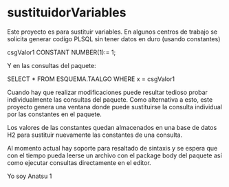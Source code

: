 # sustituidorVariables
Este proyecto es para sustituir variables.
En algunos centros de trabajo se solicita generar codígo PLSQL sin tener datos en duro (usando constantes)

csgValor1 CONSTANT NUMBER(1):= 1;


Y en las consultas del paquete:

SELECT *
  FROM ESQUEMA.TAALGO
 WHERE x = csgValor1
 
 
 Cuando hay que realizar modificaciones puede resultar tedioso probar individualmente las consultas del paquete. 
 Como alternativa a esto, este proyecto genera una ventana donde puede sustituirse la consulta individual por las constantes 
 en el paquete.
 
 Los valores de las constantes quedan almacenados en una base de datos H2 para sustituir nuevamente las constantes de una consulta.
 
 Al momento actual hay soporte para resaltado de sintaxis y se espera que con el tiempo pueda leerse un archivo con el 
 package body del paquete así como ejecutar consultas directamente en el editor.
 
 
Yo soy Anatsu 1

